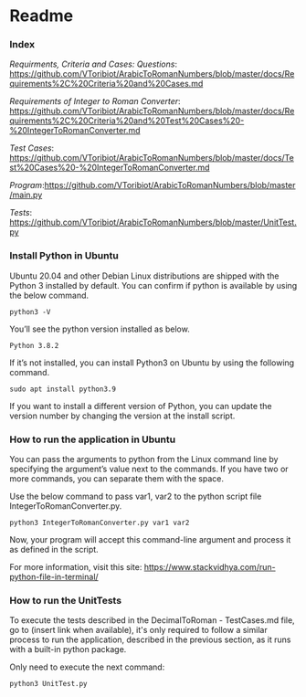 # Readme


### Index

*Requirments, Criteria and Cases: Questions*: https://github.com/VToribiot/ArabicToRomanNumbers/blob/master/docs/Requirements%2C%20Criteria%20and%20Cases.md

*Requirements of Integer to Roman Converter*: https://github.com/VToribiot/ArabicToRomanNumbers/blob/master/docs/Requirements%2C%20Criteria%20and%20Test%20Cases%20-%20IntegerToRomanConverter.md

*Test Cases*: https://github.com/VToribiot/ArabicToRomanNumbers/blob/master/docs/Test%20Cases%20-%20IntegerToRomanConverter.md

*Program*:https://github.com/VToribiot/ArabicToRomanNumbers/blob/master/main.py

*Tests*: https://github.com/VToribiot/ArabicToRomanNumbers/blob/master/UnitTest.py

### Install Python in Ubuntu

Ubuntu 20.04 and other Debian Linux distributions are shipped with the Python 3 installed by default. You can confirm if python is available by using the below command.

`python3 -V`

You’ll see the python version installed as below.

`Python 3.8.2`

If it’s not installed, you can install Python3 on Ubuntu by using the following command.

`sudo apt install python3.9`

If you want to install a different version of Python, you can update the version number by changing the version at the install script.



### How to run the application in Ubuntu

You can pass the arguments to python from the Linux command line by specifying the argument’s value next to the commands. If you have two or more commands, you can separate them with the space.

Use the below command to pass var1, var2 to the python script file IntegerToRomanConverter.py.

`python3 IntegerToRomanConverter.py var1 var2`

Now, your program will accept this command-line argument and process it as defined in the script.

For more information, visit this site: https://www.stackvidhya.com/run-python-file-in-terminal/

### How to run the UnitTests

To execute the tests described in the DecimalToRoman - TestCases.md file, go to (insert link when available), it's only required to follow a similar process to run the application, described in the previous section, as it runs with a built-in python package.

Only need to execute the next command: 

`python3 UnitTest.py`




